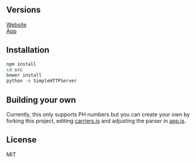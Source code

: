 ## Versions
[Website](http://carriersph.netlify.com)<br />
[App](https://github.com/enzosv/carried)

## Installation
```bash
npm install
cd src
bower install
python -m SimpleHTTPServer
```

## Building your own
Currently, this only supports PH numbers but you can create your own by forking this project, editing [carriers.js](https://raw.githubusercontent.com/enzosv/carriersPH/master/src/js/carriers.js) and adjusting the parser in [app.js](https://raw.githubusercontent.com/enzosv/carriersPH/master/src/js/app.js).

## License
MIT